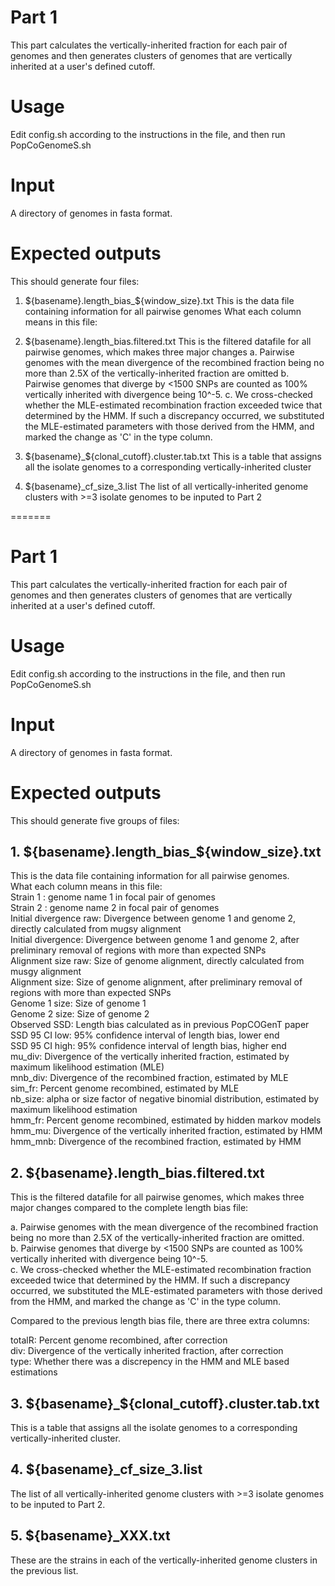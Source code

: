 # Part 1
This part calculates the vertically-inherited fraction for each pair of genomes and then generates clusters of genomes that are vertically inherited at a user's defined cutoff. 

# Usage
Edit config.sh according to the instructions in the file, and then run PopCoGenomeS.sh

# Input
A directory of genomes in fasta format.

# Expected outputs
This should generate four files:
1. ${basename}.length_bias_${window_size}.txt  This is the data file containing information for all pairwise genomes
   What each column means in this file:
   
   
3. ${basename}.length_bias.filtered.txt  This is the filtered datafile for all pairwise genomes, which makes three major changes
   a. Pairwise genomes with the mean divergence of the recombined fraction being no more than 2.5X of the vertically-inherited fraction are omitted 
   b. Pairwise genomes that diverge by <1500 SNPs are counted as 100% vertically inherited with divergence being 10^-5.
   c. We cross-checked whether the MLE-estimated recombination fraction exceeded twice that determined by the HMM. If such a discrepancy occurred, we  substituted the MLE-estimated parameters with those derived from the HMM, and marked the change as 'C' in the type column.
4. ${basename}_${clonal_cutoff}.cluster.tab.txt This is a table that assigns all the isolate genomes to a corresponding vertically-inherited cluster 
5. ${basename}_cf_size_3.list The list of all vertically-inherited genome clusters with >=3 isolate genomes to be inputed to Part 2
   


=======
# Part 1
This part calculates the vertically-inherited fraction for each pair of genomes and then generates clusters of genomes that are vertically inherited at a user's defined cutoff. 

# Usage
Edit config.sh according to the instructions in the file, and then run PopCoGenomeS.sh

# Input
A directory of genomes in fasta format.

# Expected outputs
This should generate five groups of files:
## 1. ${basename}.length_bias_${window_size}.txt  
   This is the data file containing information for all pairwise genomes.  
   What each column means in this file:  
   Strain 1 : genome name 1 in focal pair of genomes  
   Strain 2 : genome name 2 in focal pair of genomes  
   Initial divergence raw: Divergence between genome 1 and genome 2, directly calculated from mugsy alignment  
   Initial divergence: Divergence between genome 1 and genome 2, after preliminary removal of regions with more than expected SNPs  
   Alignment size raw: Size of genome alignment, directly calculated from musgy alignment  
   Alignment size: Size of genome alignment, after preliminary removal of regions with more than expected SNPs  
   Genome 1 size: Size of genome 1  
   Genome 2 size: Size of genome 2  
   Observed SSD: Length bias calculated as in previous PopCOGenT paper  
   SSD 95 CI low: 95% confidence interval of length bias, lower end  
   SSD 95 CI high: 95% confidence interval of length bias, higher end  
   mu_div: Divergence of the vertically inherited fraction, estimated by maximum likelihood estimation (MLE)  
   mnb_div: Divergence of the recombined fraction, estimated by MLE  
   sim_fr: Percent genome recombined, estimated by MLE  
   nb_size: alpha or size factor of negative binomial distribution, estimated by maximum likelihood estimation  
   hmm_fr: Percent genome recombined, estimated by hidden markov models  
   hmm_mu: Divergence of the vertically inherited fraction, estimated by HMM  
   hmm_mnb: Divergence of the recombined fraction, estimated by HMM  
   
## 2. ${basename}.length_bias.filtered.txt  
   This is the filtered datafile for all pairwise genomes, which makes three major changes compared to the complete length bias file:  
   
   a. Pairwise genomes with the mean divergence of the recombined fraction being no more than 2.5X of the vertically-inherited fraction are omitted.     
   b. Pairwise genomes that diverge by <1500 SNPs are counted as 100% vertically inherited with divergence being 10^-5.   
   c. We cross-checked whether the MLE-estimated recombination fraction exceeded twice that determined by the HMM. If such a discrepancy occurred, we  substituted the MLE-estimated parameters with those derived from the HMM, and marked the change as 'C' in the type column.  
   
   Compared to the previous length bias file, there are three extra columns:  
   
   totalR: Percent genome recombined, after correction  
   div: Divergence of the vertically inherited fraction, after correction  
   type: Whether there was a discrepency in the HMM and MLE based estimations  

## 3. ${basename}_${clonal_cutoff}.cluster.tab.txt  
   This is a table that assigns all the isolate genomes to a corresponding vertically-inherited cluster.  
## 4. ${basename}_cf_size_3.list      
   The list of all vertically-inherited genome clusters with >=3 isolate genomes to be inputed to Part 2.  
## 5. ${basename}_XXX.txt
   These are the strains in each of the vertically-inherited genome clusters in the previous list.  
   
